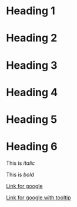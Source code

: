 # Heading 1
# Heading 2
# Heading 3
# Heading 4
# Heading 5
# Heading 6

This is _italic_

This is *bold*

[Link for google](https://www.google.com)

[Link for google with tooltip](https://www.google.com"Google")
